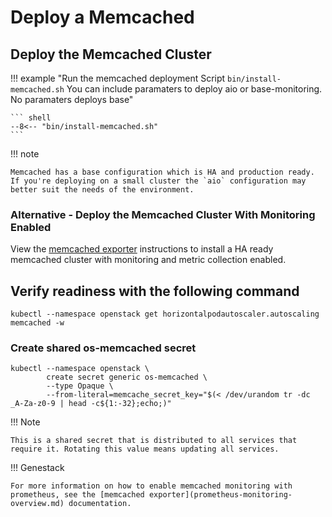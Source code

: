 # Deploy a Memcached

## Deploy the Memcached Cluster

!!! example "Run the memcached deployment Script `bin/install-memcached.sh` You can include paramaters to deploy aio or base-monitoring. No paramaters deploys base"

    ``` shell
    --8<-- "bin/install-memcached.sh"
    ```

!!! note

    Memcached has a base configuration which is HA and production ready. If you're deploying on a small cluster the `aio` configuration may better suit the needs of the environment.

### Alternative - Deploy the Memcached Cluster With Monitoring Enabled

View the [memcached exporter](prometheus-memcached-exporter.md) instructions to install a HA ready memcached cluster with monitoring and metric collection enabled.

## Verify readiness with the following command

``` shell
kubectl --namespace openstack get horizontalpodautoscaler.autoscaling memcached -w
```

### Create shared os-memcached secret

``` shell
kubectl --namespace openstack \
        create secret generic os-memcached \
        --type Opaque \
        --from-literal=memcache_secret_key="$(< /dev/urandom tr -dc _A-Za-z0-9 | head -c${1:-32};echo;)"
```

!!! Note

    This is a shared secret that is distributed to all services that require it. Rotating this value means updating all services.

!!! Genestack

    For more information on how to enable memcached monitoring with prometheus, see the [memcached exporter](prometheus-monitoring-overview.md) documentation.
